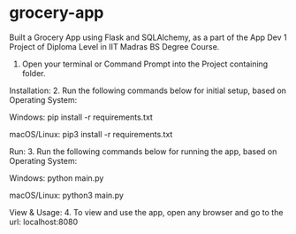 # grocery-app
Built a Grocery App using Flask and SQLAlchemy, as a part of the App Dev 1 Project of Diploma Level in IIT Madras BS Degree Course.

1. Open your terminal or Command Prompt into the Project containing folder.

Installation:
2. Run the following commands below for initial setup, based on Operating System:

Windows:
pip install -r requirements.txt

macOS/Linux:
pip3 install -r requirements.txt



Run:
3. Run the following commands below for running the app, based on Operating System:

Windows:
python main.py

macOS/Linux:
python3 main.py



View & Usage:
4. To view and use the app, open any browser and go to the url:
localhost:8080
